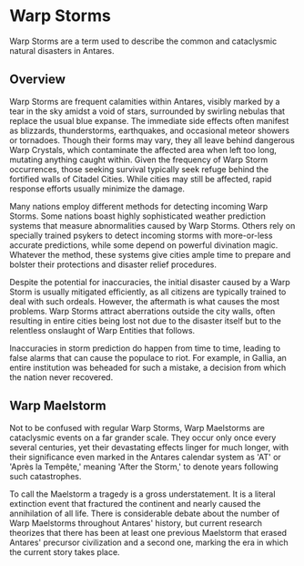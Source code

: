 # Warp Storms

Warp Storms are a term used to describe the common and cataclysmic natural disasters in Antares.

## Overview
Warp Storms are frequent calamities within Antares, visibly marked by a tear in the sky amidst a void of stars, surrounded by swirling nebulas that replace the usual blue expanse. The immediate side effects often manifest as blizzards, thunderstorms, earthquakes, and occasional meteor showers or tornadoes. Though their forms may vary, they all leave behind dangerous Warp Crystals, which contaminate the affected area when left too long, mutating anything caught within. Given the frequency of Warp Storm occurrences, those seeking survival typically seek refuge behind the fortified walls of Citadel Cities. While cities may still be affected, rapid response efforts usually minimize the damage.

Many nations employ different methods for detecting incoming Warp Storms. Some nations boast highly sophisticated weather prediction systems that measure abnormalities caused by Warp Storms. Others rely on specially trained psykers to detect incoming storms with more-or-less accurate predictions, while some depend on powerful divination magic. Whatever the method, these systems give cities ample time to prepare and bolster their protections and disaster relief procedures.

Despite the potential for inaccuracies, the initial disaster caused by a Warp Storm is usually mitigated efficiently, as all citizens are typically trained to deal with such ordeals. However, the aftermath is what causes the most problems. Warp Storms attract aberrations outside the city walls, often resulting in entire cities being lost not due to the disaster itself but to the relentless onslaught of Warp Entities that follows. 

Inaccuracies in storm prediction do happen from time to time, leading to false alarms that can cause the populace to riot. For example, in Gallia, an entire institution was beheaded for such a mistake, a decision from which the nation never recovered.

## Warp Maelstorm

Not to be confused with regular Warp Storms, Warp Maelstorms are cataclysmic events on a far grander scale. They occur only once every several centuries, yet their devastating effects linger for much longer, with their significance even marked in the Antares calendar system as 'AT' or 'Après la Tempête,' meaning 'After the Storm,' to denote years following such catastrophes.

To call the Maelstorm a tragedy is a gross understatement. It is a literal extinction event that fractured the continent and nearly caused the annihilation of all life. There is considerable debate about the number of Warp Maelstorms throughout Antares' history, but current research theorizes that there has been at least one previous Maelstorm that erased Antares' precursor civilization and a second one, marking the era in which the current story takes place.




